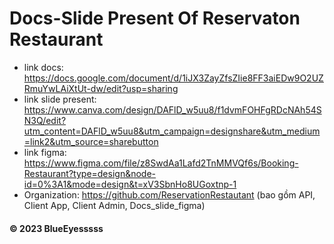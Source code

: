 # Docs-Slide Present Of Reservaton Restaurant

- link docs: https://docs.google.com/document/d/1iJX3ZayZfsZIie8FF3aiEDw9O2UZRmuYwLAiXtUt-dw/edit?usp=sharing
- link slide present: https://www.canva.com/design/DAFlD_w5uu8/f1dvmFOHFgRDcNAh54SN3Q/edit?utm_content=DAFlD_w5uu8&utm_campaign=designshare&utm_medium=link2&utm_source=sharebutton
- link figma: https://www.figma.com/file/z8SwdAa1Lafd2TnMMVQf6s/Booking-Restaurant?type=design&node-id=0%3A1&mode=design&t=xV3SbnHo8UGoxtnp-1
- Organization: https://github.com/ReservationRestautant (bao gồm API, Client App, Client Admin, Docs_slide_figma)
      

#### © 2023 BlueEyesssss
